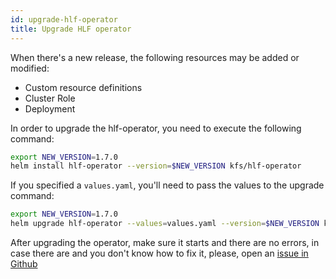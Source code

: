 ```yaml
---
id: upgrade-hlf-operator
title: Upgrade HLF operator
---
```


When there's a new release, the following resources may be added or modified:
- Custom resource definitions
- Cluster Role 
- Deployment

In order to upgrade the hlf-operator, you need to execute the following command:

```bash
export NEW_VERSION=1.7.0
helm install hlf-operator --version=$NEW_VERSION kfs/hlf-operator
```

If you specified a `values.yaml`, you'll need to pass the values to the upgrade command:

```bash
export NEW_VERSION=1.7.0
helm upgrade hlf-operator --values=values.yaml --version=$NEW_VERSION kfs/hlf-operator
```


After upgrading the operator, make sure it starts and there are no errors, in case there are and you don't know how to fix it, please, open an [issue in Github](https://github.com/hyperledger/bevel-operator-fabric/issues/new)
